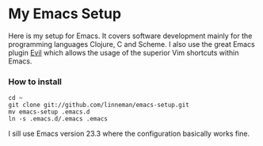# My Emacs Setup

Here is my setup for Emacs. It covers software development mainly for the programming languages Clojure, C and Scheme. I also use the great Emacs plugin [Evil](http://emacswiki.org/emacs/Evil) which allows the usage of the superior Vim shortcuts within Emacs.


### How to install

    cd ~
    git clone git://github.com/linneman/emacs-setup.git
    mv emacs-setup .emacs.d
    ln -s .emacs.d/.emacs .emacs

I sill use Emacs version 23.3 where the configuration basically works fine.
